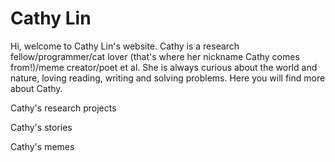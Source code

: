 <!DOCTYPE html>
<html>
<body>

<h1>Cathy Lin</h1>
<p>Hi, welcome to Cathy Lin's website. Cathy is a research fellow/programmer/cat lover (that's where her nickname Cathy comes from!)/meme creator/poet et al. She is always curious about the world and nature, loving reading, writing and solving problems. Here you will find more about Cathy.</p>
<p>Cathy's research projects</p>
<p>Cathy's stories</p>
<p>Cathy's memes</p>

</body>
</html>
